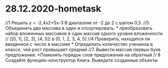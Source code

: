 # 28.12.2020-hometask
//1 Решить у = -2,4x2+5x-3 В диапазоне от -2 до 2 с шагом 0,5.
//5 Объединить два массива в один и отсортировать. * преобразовать набор вложенных массивов в один массив одного уровня вложенности // [[0, 1], [2, 3], [4, 5]] в [0, 1, 2, 3, 4, 5]
//4 Проверить, находится ли введенное с число в массиве * Определить количество учеников в классе, чей рост превышает средний
//7. Вывести массив первых букв предложения. *Поменять порядок слов предложения на обратный
// 8 Создайте функцию-конструктор Книга. Выведите созданные объекты
